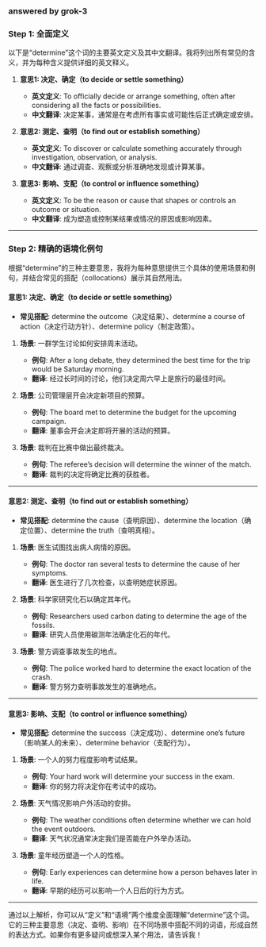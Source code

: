 ### answered by grok-3
### Step 1: 全面定义  
以下是“determine”这个词的主要英文定义及其中文翻译。我将列出所有常见的含义，并为每种含义提供详细的英文释义。

1. **意思1: 决定、确定（to decide or settle something）**  
   - **英文定义**: To officially decide or arrange something, often after considering all the facts or possibilities.  
   - **中文翻译**: 决定某事，通常是在考虑所有事实或可能性后正式确定或安排。  

2. **意思2: 测定、查明（to find out or establish something）**  
   - **英文定义**: To discover or calculate something accurately through investigation, observation, or analysis.  
   - **中文翻译**: 通过调查、观察或分析准确地发现或计算某事。  

3. **意思3: 影响、支配（to control or influence something）**  
   - **英文定义**: To be the reason or cause that shapes or controls an outcome or situation.  
   - **中文翻译**: 成为塑造或控制某结果或情况的原因或影响因素。  

---

### Step 2: 精确的语境化例句  
根据“determine”的三种主要意思，我将为每种意思提供三个具体的使用场景和例句，并结合常见的搭配（collocations）展示其自然用法。

#### 意思1: 决定、确定（to decide or settle something）  
- **常见搭配**: determine the outcome（决定结果）、determine a course of action（决定行动方针）、determine policy（制定政策）。  

1. **场景**: 一群学生讨论如何安排周末活动。  
   - **例句**: After a long debate, they determined the best time for the trip would be Saturday morning.  
   - **翻译**: 经过长时间的讨论，他们决定周六早上是旅行的最佳时间。  

2. **场景**: 公司管理层开会决定新项目的预算。  
   - **例句**: The board met to determine the budget for the upcoming campaign.  
   - **翻译**: 董事会开会决定即将开展的活动的预算。  

3. **场景**: 裁判在比赛中做出最终裁决。  
   - **例句**: The referee’s decision will determine the winner of the match.  
   - **翻译**: 裁判的决定将确定比赛的获胜者。  

---

#### 意思2: 测定、查明（to find out or establish something）  
- **常见搭配**: determine the cause（查明原因）、determine the location（确定位置）、determine the truth（查明真相）。  

1. **场景**: 医生试图找出病人病情的原因。  
   - **例句**: The doctor ran several tests to determine the cause of her symptoms.  
   - **翻译**: 医生进行了几次检查，以查明她症状原因。  

2. **场景**: 科学家研究化石以确定其年代。  
   - **例句**: Researchers used carbon dating to determine the age of the fossils.  
   - **翻译**: 研究人员使用碳测年法确定化石的年代。  

3. **场景**: 警方调查事故发生的地点。  
   - **例句**: The police worked hard to determine the exact location of the crash.  
   - **翻译**: 警方努力查明事故发生的准确地点。  

---

#### 意思3: 影响、支配（to control or influence something）  
- **常见搭配**: determine the success（决定成功）、determine one’s future（影响某人的未来）、determine behavior（支配行为）。  

1. **场景**: 一个人的努力程度影响考试结果。  
   - **例句**: Your hard work will determine your success in the exam.  
   - **翻译**: 你的努力将决定你在考试中的成功。  

2. **场景**: 天气情况影响户外活动的安排。  
   - **例句**: The weather conditions often determine whether we can hold the event outdoors.  
   - **翻译**: 天气状况通常决定我们是否能在户外举办活动。  

3. **场景**: 童年经历塑造一个人的性格。  
   - **例句**: Early experiences can determine how a person behaves later in life.  
   - **翻译**: 早期的经历可以影响一个人日后的行为方式。  

---

通过以上解析，你可以从“定义”和“语境”两个维度全面理解“determine”这个词。它的三种主要意思（决定、查明、影响）在不同场景中搭配不同的词语，形成自然的表达方式。如果你有更多疑问或想深入某个用法，请告诉我！